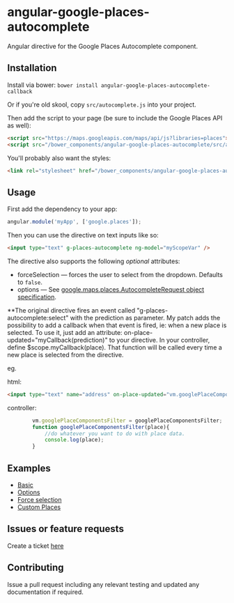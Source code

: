 angular-google-places-autocomplete
================

Angular directive for the Google Places Autocomplete component.

Installation
------------

Install via bower: `bower install angular-google-places-autocomplete-callback`

Or if you're old skool, copy `src/autocomplete.js` into your project.

Then add the script to your page (be sure to include the Google Places API as well):

```html
<script src="https://maps.googleapis.com/maps/api/js?libraries=places"></script>
<script src="/bower_components/angular-google-places-autocomplete/src/autocomplete.js"></script>
```

You'll probably also want the styles:

```html
<link rel="stylesheet" href="/bower_components/angular-google-places-autocomplete/src/autocomplete.css">
```

Usage
-----

First add the dependency to your app:

```javascript
angular.module('myApp', ['google.places']);
```

Then you can use the directive on text inputs like so:

```html
<input type="text" g-places-autocomplete ng-model="myScopeVar" />
```

The directive also supports the following _optional_ attributes:

* forceSelection &mdash; forces the user to select from the dropdown. Defaults to `false`.
* options &mdash; See [google.maps.places.AutocompleteRequest object specification](https://developers.google.com/maps/documentation/javascript/reference#AutocompletionRequest).

**The original directive fires an event called "g-places-autocomplete:select" with the prediction as parameter. My patch adds the possibility to add a callback when that event is fired, ie: when a new place is selected.
To use it, just add an attribute: on-place-updated="myCallback(prediction)" to your directive. In your controller, define $scope.myCallback(place). That function will be called every time a new place is selected from the directive.

eg.

html:
```html
<input type="text" name="address" on-place-updated="vm.googlePlaceComponentsFilter(place)"  ng-model="vm.contact.addresses[0].address_line_1" g-places-autocomplete/>
```

controller:
```javascript
        vm.googlePlaceComponentsFilter = googlePlaceComponentsFilter;
        function googlePlaceComponentsFilter(place){
            //do whatever you want to do with place data.
            console.log(place);
        }
```
Examples
--------

* [Basic](example/basic.html)
* [Options](example/options.html)
* [Force selection](example/force-selection.html)
* [Custom Places](example/custom-places.html)

Issues or feature requests
--------------------------

Create a ticket [here](https://github.com/kuhnza/angular-google-places-autocomplete/issues)

Contributing
------------

Issue a pull request including any relevant testing and updated any documentation if required.
